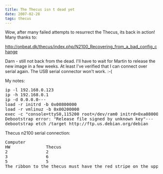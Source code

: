 ```yaml
---
title: The Thecus isn t dead yet 
date: 2007-02-28
tags: thecus
---
```

Wow, after many failed attempts to resurrect the Thecus, its back in action! Many thanks to:

<a href="http://onbeat.dk/thecus/index.php/N2100_Recovering_from_a_bad_config_change">
http://onbeat.dk/thecus/index.php/N2100_Recovering_from_a_bad_config_change</a>

Darn - still not back from the dead. I'll have to wait for Martin to release the new image in a few weeks. At least I've verified that I can connect over serial again. The USB serial connector won't work. :-(

My notes:

<pre>
ip -l 192.168.0.123
ip -h 192.168.0.1
ip -d 0.0.0.0---
load -r initrd -b 0x00800000
load -r vmlinuz -b 0x00200000
exec -c "console=ttyS0,115200 root=/dev/ram0 initrd=0xa0800000,42M mem=128M@0xa0000000"---
Debootstrap error: "Release file signed by unknown key"---
debootstrap etch /target http://ftp.us.debian.org/debian </pre>

Thecus n2100 serial connection:

<pre>Computer
HW 				Thecus
2				2
3				6
5				5
The ribbon to the thecus must have the red stripe on the upper side.
</pre>

